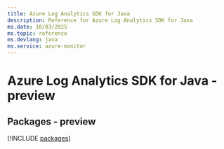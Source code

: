 ```yaml
---
title: Azure Log Analytics SDK for Java
description: Reference for Azure Log Analytics SDK for Java
ms.date: 10/03/2025
ms.topic: reference
ms.devlang: java
ms.service: azure-monitor
---
```

# Azure Log Analytics SDK for Java - preview
## Packages - preview
[!INCLUDE [packages](log-analytics-index.md)]